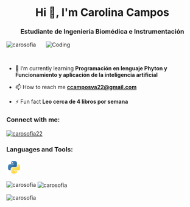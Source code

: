 <h1 align="center">Hi 👋, I'm Carolina Campos</h1>
<h3 align="center">Estudiante de Ingeniería Biomédica e Instrumentación</h3>
<img align="right" alt="Coding" width="400" src="https://media.tenor.com/QVC1Nmb9TwUAAAAi/coding.gif">

<p align="left"> <img src="https://komarev.com/ghpvc/?username=carosofia&label=Profile%20views&color=0e75b6&style=flat" alt="carosofia" /> </p>

<p align="left"> <a href="https://twitter.com/" target="blank"><img src="https://img.shields.io/twitter/follow/?logo=twitter&style=for-the-badge" alt="" /></a> </p>

- 🌱 I’m currently learning **Programación en lenguaje Phyton y Funcionamiento y aplicación de la inteligencia artificial**

- 📫 How to reach me **ccamposva22@gmail.com**

- ⚡ Fun fact **Leo cerca de 4 libros por semana**

<h3 align="left">Connect with me:</h3>
<p align="left">
<a href="https://instagram.com/carosofia22" target="blank"><img align="center" src="https://raw.githubusercontent.com/rahuldkjain/github-profile-readme-generator/master/src/images/icons/Social/instagram.svg" alt="carosofia22" height="30" width="40" /></a>
</p>

<h3 align="left">Languages and Tools:</h3>
<p align="left"> <a href="https://www.python.org" target="_blank" rel="noreferrer"> <img src="https://raw.githubusercontent.com/devicons/devicon/master/icons/python/python-original.svg" alt="python" width="40" height="40"/> </a> </p>

<p><img align="left" src="https://github-readme-stats.vercel.app/api/top-langs?username=carosofia&show_icons=true&locale=en&layout=compact" alt="carosofia" /></p>

<p>&nbsp;<img align="center" src="https://github-readme-stats.vercel.app/api?username=carosofia&show_icons=true&locale=en" alt="carosofia" /></p>

<p><img align="center" src="https://github-readme-streak-stats.herokuapp.com/?user=carosofia&" alt="carosofia" /></p>

